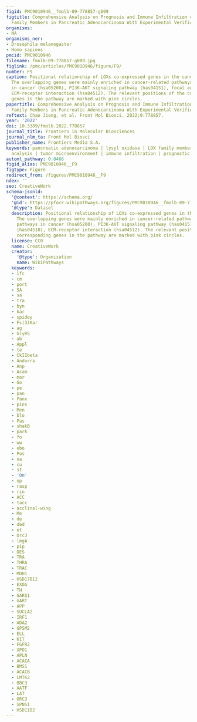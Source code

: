 ```yaml
---
figid: PMC9010946__fmolb-09-778857-g009
figtitle: Comprehensive Analysis on Prognosis and Immune Infiltration of Lysyl Oxidase
  Family Members in Pancreatic Adenocarcinoma With Experimental Verification
organisms:
- NA
organisms_ner:
- Drosophila melanogaster
- Homo sapiens
pmcid: PMC9010946
filename: fmolb-09-778857-g009.jpg
figlink: /pmc/articles/PMC9010946/figure/F9/
number: F9
caption: Positional relationship of LOXs co-expressed genes in the cancer network.
  The overlapping genes were mainly enriched in cancer-related pathways, such as pathways
  in cancer (hsa05200), PI3K-AKT signaling pathway (has04151), focal adhesion (has04510),
  ECM-receptor interaction (hsa04512). The relevant positions of the corresponding
  genes in the pathway are marked with pink circles.
papertitle: Comprehensive Analysis on Prognosis and Immune Infiltration of Lysyl Oxidase
  Family Members in Pancreatic Adenocarcinoma With Experimental Verification.
reftext: Chao Jiang, et al. Front Mol Biosci. 2022;9:778857.
year: '2022'
doi: 10.3389/fmolb.2022.778857
journal_title: Frontiers in Molecular Biosciences
journal_nlm_ta: Front Mol Biosci
publisher_name: Frontiers Media S.A.
keywords: pancreatic adenocarcinoma | lysyl oxidase | LOX family members | bioinformatics
  analysis | tumor microenvironment | immune infiltration | prognostic
automl_pathway: 0.8466
figid_alias: PMC9010946__F9
figtype: Figure
redirect_from: /figures/PMC9010946__F9
ndex: ''
seo: CreativeWork
schema-jsonld:
  '@context': https://schema.org/
  '@id': https://pfocr.wikipathways.org/figures/PMC9010946__fmolb-09-778857-g009.html
  '@type': Dataset
  description: Positional relationship of LOXs co-expressed genes in the cancer network.
    The overlapping genes were mainly enriched in cancer-related pathways, such as
    pathways in cancer (hsa05200), PI3K-AKT signaling pathway (has04151), focal adhesion
    (has04510), ECM-receptor interaction (hsa04512). The relevant positions of the
    corresponding genes in the pathway are marked with pink circles.
  license: CC0
  name: CreativeWork
  creator:
    '@type': Organization
    name: WikiPathways
  keywords:
  - ifc
  - cm
  - port
  - SA
  - sa
  - tra
  - byn
  - kar
  - spidey
  - Fs(3)Kar
  - ag
  - GlyRS
  - ab
  - Appl
  - te
  - CkIIbeta
  - Andorra
  - Anp
  - Acam
  - mar
  - Go
  - pe
  - pan
  - Panx
  - pins
  - Men
  - blo
  - Pas
  - shakB
  - park
  - fo
  - ww
  - ebo
  - Pos
  - na
  - cu
  - st
  - 'On'
  - op
  - rasp
  - rin
  - ACC
  - tacc
  - acclinal-wing
  - Me
  - de
  - ded
  - et
  - Orc3
  - lmgA
  - pip
  - DES
  - TRA
  - THRA
  - TRAC
  - MDH1
  - HSD17B12
  - EXOG
  - TH
  - GARS1
  - GART
  - APP
  - SUCLA2
  - IRF1
  - ADA2
  - GPSM2
  - ELL
  - KIT
  - FGFR2
  - XPO1
  - APLN
  - ACACA
  - BMS1
  - ACACB
  - LMTK2
  - BBC3
  - AATF
  - LAT
  - ORC3
  - SPNS1
  - HSD11B2
---
```

